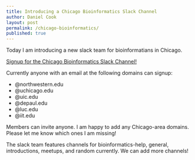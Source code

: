```yaml
---
title: Introducing a Chicago Bioinformatics Slack Channel
author: Daniel Cook
layout: post
permalink: /chicago-bioinformatics/
published: true
---
```


Today I am introducing a new slack team for bioinformatians in Chicago. 

<a class="btn btn-primary btn-large" href='https://chicagobioinformatics.slack.com/signup' >Signup for the Chicago Bioinformatics Slack Channel!</a>

Currently anyone with an email at the following domains can signup:

* @northwestern.edu
* @uchicago.edu
* @uic.edu
* @depaul.edu
* @luc.edu
* @iit.edu

Members can invite anyone. I am happy to add any Chicago-area domains. Please let me know which ones I am missing!

The slack team features channels for bioinformatics-help, general, introductions, meetups, and random currently. We can add more channels!
